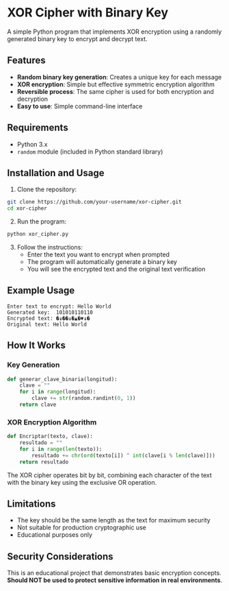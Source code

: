 # XOR Cipher with Binary Key

A simple Python program that implements XOR encryption using a randomly generated binary key to encrypt and decrypt text.

## Features

- **Random binary key generation**: Creates a unique key for each message
- **XOR encryption**: Simple but effective symmetric encryption algorithm
- **Reversible process**: The same cipher is used for both encryption and decryption
- **Easy to use**: Simple command-line interface

## Requirements

- Python 3.x
- `random` module (included in Python standard library)

## Installation and Usage

1. Clone the repository:
```bash
git clone https://github.com/your-username/xor-cipher.git
cd xor-cipher
```

2. Run the program:
```bash
python xor_cipher.py
```

3. Follow the instructions:
   - Enter the text you want to encrypt when prompted
   - The program will automatically generate a binary key
   - You will see the encrypted text and the original text verification

## Example Usage

```
Enter text to encrypt: Hello World
Generated key:  101010110110
Encrypted text: �↨��↨�▲�▼↨�
Original text: Hello World
```

## How It Works

### Key Generation
```python
def generar_clave_binaria(longitud):
    clave = ""  
    for i in range(longitud):
        clave += str(random.randint(0, 1))
    return clave
```

### XOR Encryption Algorithm
```python
def Encriptar(texto, clave):
    resultado = ""  
    for i in range(len(texto)):
        resultado += chr(ord(texto[i]) ^ int(clave[i % len(clave)]))
    return resultado
```

The XOR cipher operates bit by bit, combining each character of the text with the binary key using the exclusive OR operation.

## Limitations

- The key should be the same length as the text for maximum security
- Not suitable for production cryptographic use
- Educational purposes only

## Security Considerations

This is an educational project that demonstrates basic encryption concepts. **Should NOT be used to protect sensitive information in real environments**.
